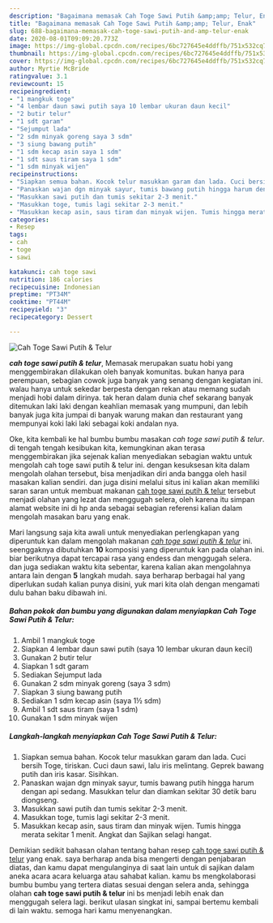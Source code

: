 ```yaml
---
description: "Bagaimana memasak Cah Toge Sawi Putih &amp;amp; Telur, Enak"
title: "Bagaimana memasak Cah Toge Sawi Putih &amp;amp; Telur, Enak"
slug: 688-bagaimana-memasak-cah-toge-sawi-putih-and-amp-telur-enak
date: 2020-08-01T09:09:20.773Z
image: https://img-global.cpcdn.com/recipes/6bc727645e4ddffb/751x532cq70/cah-toge-sawi-putih-telur-foto-resep-utama.jpg
thumbnail: https://img-global.cpcdn.com/recipes/6bc727645e4ddffb/751x532cq70/cah-toge-sawi-putih-telur-foto-resep-utama.jpg
cover: https://img-global.cpcdn.com/recipes/6bc727645e4ddffb/751x532cq70/cah-toge-sawi-putih-telur-foto-resep-utama.jpg
author: Myrtie McBride
ratingvalue: 3.1
reviewcount: 15
recipeingredient:
- "1 mangkuk toge"
- "4 lembar daun sawi putih saya 10 lembar ukuran daun kecil"
- "2 butir telur"
- "1 sdt garam"
- "Sejumput lada"
- "2 sdm minyak goreng saya 3 sdm"
- "3 siung bawang putih"
- "1 sdm kecap asin saya 1 sdm"
- "1 sdt saus tiram saya 1 sdm"
- "1 sdm minyak wijen"
recipeinstructions:
- "Siapkan semua bahan. Kocok telur masukkan garam dan lada. Cuci bersih Toge, tiriskan. Cuci daun sawi, lalu iris melintang. Geprek bawang putih dan iris kasar. Sisihkan."
- "Panaskan wajan dgn minyak sayur, tumis bawang putih hingga harum dengan api sedang. Masukkan telur dan diamkan sekitar 30 detik baru diongseng."
- "Masukkan sawi putih dan tumis sekitar 2-3 menit."
- "Masukkan toge, tumis lagi sekitar 2-3 menit."
- "Masukkan kecap asin, saus tiram dan minyak wijen. Tumis hingga merata sekitar 1 menit. Angkat dan Sajikan selagi hangat."
categories:
- Resep
tags:
- cah
- toge
- sawi

katakunci: cah toge sawi 
nutrition: 186 calories
recipecuisine: Indonesian
preptime: "PT34M"
cooktime: "PT44M"
recipeyield: "3"
recipecategory: Dessert

---
```



![Cah Toge Sawi Putih &amp; Telur](https://img-global.cpcdn.com/recipes/6bc727645e4ddffb/751x532cq70/cah-toge-sawi-putih-telur-foto-resep-utama.jpg)

<b><i>cah toge sawi putih &amp; telur</i></b>, Memasak merupakan suatu hobi yang menggembirakan dilakukan oleh banyak komunitas. bukan hanya para perempuan, sebagian cowok juga banyak yang senang dengan kegiatan ini. walau hanya untuk sekedar berpesta dengan rekan atau memang sudah menjadi hobi dalam dirinya. tak heran dalam dunia chef sekarang banyak ditemukan laki laki dengan keahlian memasak yang mumpuni, dan lebih banyak juga kita jumpai di banyak warung makan dan restaurant yang mempunyai koki laki laki sebagai koki andalan nya.

Oke, kita kembali ke hal bumbu bumbu masakan <i>cah toge sawi putih &amp; telur</i>. di tengah tengah kesibukan kita, kemungkinan akan terasa menggembirakan jika sejenak kalian menyediakan sebagian waktu untuk mengolah cah toge sawi putih &amp; telur ini. dengan kesuksesan kita dalam mengolah olahan tersebut, bisa menjadikan diri anda bangga oleh hasil masakan kalian sendiri. dan juga disini melalui situs ini kalian akan memiliki saran saran untuk membuat makanan <u>cah toge sawi putih &amp; telur</u> tersebut menjadi olahan yang lezat dan menggugah selera, oleh karena itu simpan alamat website ini di hp anda sebagai sebagian referensi kalian dalam mengolah masakan baru yang enak.




Mari langsung saja kita awali untuk menyediakan perlengkapan yang diperuntuk kan dalam mengolah makanan <u><i>cah toge sawi putih &amp; telur</i></u> ini. seenggaknya dibutuhkan <b>10</b> komposisi yang diperuntuk kan pada olahan ini. biar berikutnya dapat tercapai rasa yang endess dan menggugah selera. dan juga sediakan waktu kita sebentar, karena kalian akan mengolahnya antara lain dengan <b>5</b> langkah mudah. saya berharap berbagai hal yang diperlukan sudah kalian punya disini, yuk mari kita olah dengan mengamati dulu bahan baku dibawah ini.

<!--inarticleads1-->

##### Bahan pokok dan bumbu yang digunakan dalam menyiapkan Cah Toge Sawi Putih &amp; Telur:

1. Ambil 1 mangkuk toge
1. Siapkan 4 lembar daun sawi putih (saya 10 lembar ukuran daun kecil)
1. Gunakan 2 butir telur
1. Siapkan 1 sdt garam
1. Sediakan Sejumput lada
1. Gunakan 2 sdm minyak goreng (saya 3 sdm)
1. Siapkan 3 siung bawang putih
1. Sediakan 1 sdm kecap asin (saya 1½ sdm)
1. Ambil 1 sdt saus tiram (saya 1 sdm)
1. Gunakan 1 sdm minyak wijen




<!--inarticleads2-->

##### Langkah-langkah menyiapkan Cah Toge Sawi Putih &amp; Telur:

1. Siapkan semua bahan. Kocok telur masukkan garam dan lada. Cuci bersih Toge, tiriskan. Cuci daun sawi, lalu iris melintang. Geprek bawang putih dan iris kasar. Sisihkan.
1. Panaskan wajan dgn minyak sayur, tumis bawang putih hingga harum dengan api sedang. Masukkan telur dan diamkan sekitar 30 detik baru diongseng.
1. Masukkan sawi putih dan tumis sekitar 2-3 menit.
1. Masukkan toge, tumis lagi sekitar 2-3 menit.
1. Masukkan kecap asin, saus tiram dan minyak wijen. Tumis hingga merata sekitar 1 menit. Angkat dan Sajikan selagi hangat.




Demikian sedikit bahasan olahan tentang bahan resep <u>cah toge sawi putih &amp; telur</u> yang enak. saya berharap anda bisa mengerti dengan penjabaran diatas, dan kamu dapat mengulanginya di saat lain untuk di sajikan dalam aneka acara acara keluarga atau sahabat kalian. kamu bs mengkolaborasi bumbu bumbu yang tertera diatas sesuai dengan selera anda, sehingga olahan <b>cah toge sawi putih &amp; telur</b> ini bs menjadi lebih enak dan menggugah selera lagi. berikut ulasan singkat ini, sampai bertemu kembali di lain waktu. semoga hari kamu menyenangkan.
